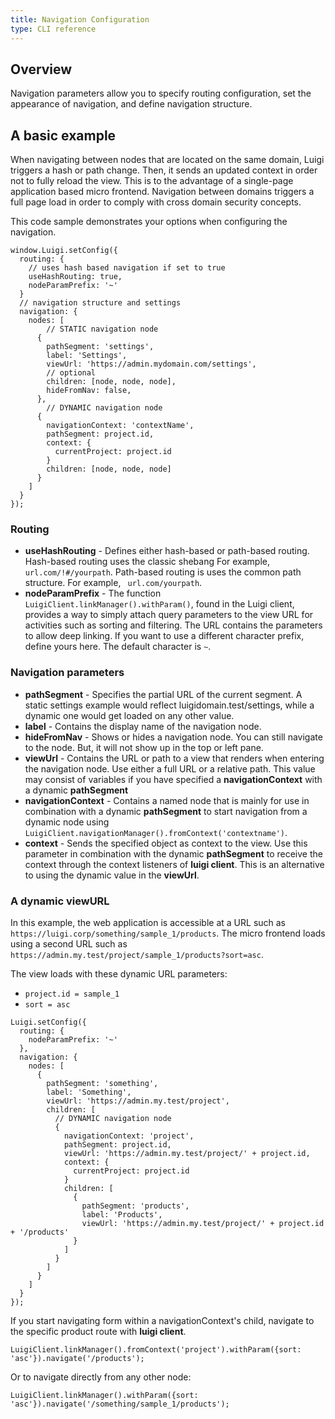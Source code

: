 ```yaml
---
title: Navigation Configuration
type: CLI reference
---
```


## Overview

Navigation parameters allow you to specify routing configuration, set the appearance of navigation, and define navigation structure. 

## A basic example

When navigating between nodes that are located on the same domain, Luigi triggers a hash or path change. Then, it sends an updated context in order not to fully reload the view. This is to the advantage of a single-page application based micro frontend. Navigation between domains triggers a full page load in order to comply with cross domain security concepts.

This code sample demonstrates your options when configuring the navigation. 

````
window.Luigi.setConfig({
  routing: {
    // uses hash based navigation if set to true
    useHashRouting: true,
    nodeParamPrefix: '~'
  }
  // navigation structure and settings
  navigation: {
    nodes: [
        // STATIC navigation node
      {
        pathSegment: 'settings',
        label: 'Settings',
        viewUrl: 'https://admin.mydomain.com/settings',
        // optional
        children: [node, node, node],
        hideFromNav: false,
      },
        // DYNAMIC navigation node
      {
        navigationContext: 'contextName',
        pathSegment: project.id,
        context: {
          currentProject: project.id
        }
        children: [node, node, node]
      }
    ]
  }
});
````
### Routing

- **useHashRouting** - Defines either hash-based or path-based routing. Hash-based routing uses the classic shebang For example, `url.com/!#/yourpath`. Path-based routing is uses the common path structure. For example, ` url.com/yourpath`. 
- **nodeParamPrefix** - The function `LuigiClient.linkManager().withParam()`, found in the Luigi client, provides a way to simply attach query parameters to the view URL for activities such as sorting and filtering.  The URL contains the parameters to allow deep linking. If you want to use a different character prefix, define yours here. The default character is `~`.

### Navigation parameters

- **pathSegment** - Specifies the partial URL of the current segment. A static settings example would reflect  luigidomain.test/settings, while a dynamic one would get loaded on any other value.
- **label** - Contains the display name of the navigation node.
- **hideFromNav** - Shows or hides a navigation node. You can still navigate to the node. But, it will not show up in the top or left pane.
- **viewUrl** - Contains the URL or path to a view that renders when entering the navigation node. Use either a full URL or a relative path. This value may consist of variables if you have specified a **navigationContext** with a dynamic **pathSegment**
- **navigationContext** - Contains a named node that is mainly for use in combination with a dynamic **pathSegment** to start navigation from a dynamic node using ` LuigiClient.navigationManager().fromContext('contextname')`.
- **context** - Sends the specified object as context to the view. Use this parameter in combination with the dynamic **pathSegment** to receive the context through the context listeners of **luigi client**. This is an alternative to using the dynamic value in the **viewUrl**.

### A dynamic viewURL

In this example, the web application is accessible at a URL such as `https://luigi.corp/something/sample_1/products`. The micro frontend loads using a second URL such as `https://admin.my.test/project/sample_1/products?sort=asc`.

The view loads with these dynamic URL parameters:

- `project.id = sample_1`
- `sort = asc`

````
Luigi.setConfig({
  routing: {
    nodeParamPrefix: '~'
  },
  navigation: {
    nodes: [
      {
        pathSegment: 'something',
        label: 'Something',
        viewUrl: 'https://admin.my.test/project',
        children: [
          // DYNAMIC navigation node
          {
            navigationContext: 'project',
            pathSegment: project.id,
            viewUrl: 'https://admin.my.test/project/' + project.id,
            context: {
              currentProject: project.id
            }
            children: [
              {
                pathSegment: 'products',
                label: 'Products',
                viewUrl: 'https://admin.my.test/project/' + project.id + '/products'
              }
            ]
          }
        ]
      }
    ]
  }
});
````
If you start navigating form within a navigationContext's child, navigate to the specific product route with **luigi client**.

````
LuigiClient.linkManager().fromContext('project').withParam({sort: 'asc'}).navigate('/products');
````

Or to navigate directly from any other node:

````
LuigiClient.linkManager().withParam({sort: 'asc'}).navigate('/something/sample_1/products');
````
